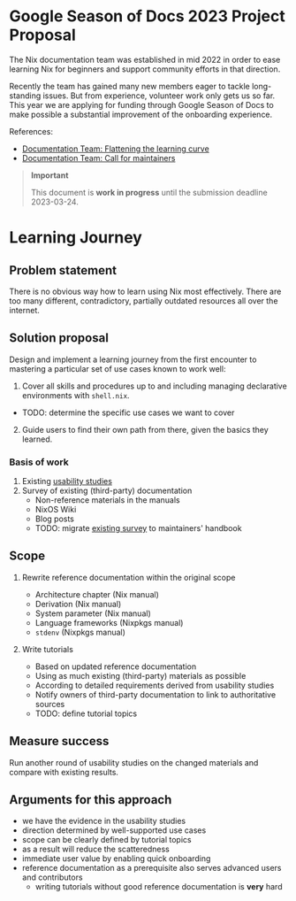 # Google Season of Docs 2023 Project Proposal

The Nix documentation team was established in mid 2022 in order to ease learning Nix for beginners and support community efforts in that direction.

Recently the team has gained many new members eager to tackle long-standing issues.
But from experience, volunteer work only gets us so far.
This year we are applying for funding through Google Season of Docs to make possible a substantial improvement of the onboarding experience.

References:
- [Documentation Team: Flattening the learning curve](https://discourse.nixos.org/t/documentation-team-flattening-the-learning-curve/20003)
- [Documentation Team: Call for maintainers](https://discourse.nixos.org/t/documentation-team-call-for-maintainers/25970)

> **Important**
>
> This document is **work in progress** until the submission deadline 2023-03-24.

# Learning Journey

## Problem statement

There is no obvious way how to learn using Nix most effectively.
There are too many different, contradictory, partially outdated resources all over the internet.

## Solution proposal

Design and implement a learning journey from the first encounter to mastering a particular set of use cases known to work well:

1. Cover all skills and procedures up to and including managing declarative environments with `shell.nix`.
  - TODO: determine the specific use cases we want to cover
2. Guide users to find their own path from there, given the basics they learned.

### Basis of work

1. Existing [usability studies](https://discourse.nixos.org/t/usability-studies/21404)
2. Survey of existing (third-party) documentation
    - Non-reference materials in the manuals
    - NixOS Wiki
    - Blog posts
    - TODO: migrate [existing survey](https://github.com/NixOS/nix-book/blob/main/resources.md) to maintainers' handbook

## Scope 

1. Rewrite reference documentation within the original scope
    - Architecture chapter (Nix manual)
    - Derivation (Nix manual)
    - System parameter (Nix manual)
    - Language frameworks (Nixpkgs manual)
    - `stdenv` (Nixpkgs manual)

2. Write tutorials
   - Based on updated reference documentation
   - Using as much existing (third-party) materials as possible
   - According to detailed requirements derived from usability studies
   - Notify owners of third-party documentation to link to authoritative sources
   - TODO: define tutorial topics
    
## Measure success

Run another round of usability studies on the changed materials and compare with existing results.

## Arguments for this approach

- we have the evidence in the usability studies
- direction determined by well-supported use cases
- scope can be clearly defined by tutorial topics
- as a result will reduce the scatteredness
- immediate user value by enabling quick onboarding
- reference documentation as a prerequisite also serves advanced users and contributors
  - writing tutorials without good reference documentation is **very** hard

